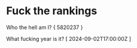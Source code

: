 # Fuck the rankings

Who the hell am I?
{ 5820237 }

What fucking year is it?
[ 2024-09-02T17:00:00Z ]
